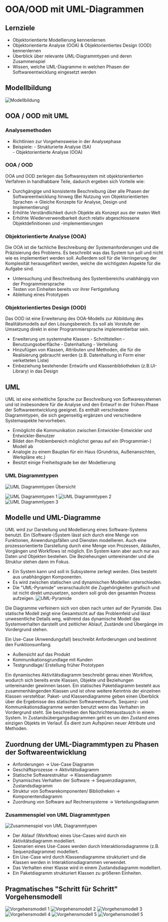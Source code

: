 # OOA/OOD mit UML-Diagrammen

## Lernziele
- Objektorientierte Modellierung kennenlernen
- Objektorientierte Analyse (OOA) & Objektorientiertes Design (OOD) kennenlernen
- Überblick über relevante UML-Diagrammtypen und deren Zusammenspiel
- Wissen, welche UML-Diagramme in welchen Phasen der Softwareentwicklung eingesetzt werden

## Modellbildung
![Modellbildung](vorlesung5/bilder/Bild1.png "Modellbildung")

## OOA / OOD mit UML

### Analysemethoden
- Richtlinien zur Vorgehensweise in der Analysephase
- Beispiele:
        - Strukturierte Analyse (SA)     
        - Objektorientierte Analyse (OOA)

### OOA / OOD
OOA und OOD zerlegen das Softwaresystem mit objektorientierten Verfahren in handhabbare Teile, dadurch ergeben sich Vorteile wie:

- Durchgängige und konsistente Beschreibung über alle Phasen der Softwareentwicklung hinweg 
(Bei Nutzung von Objektorientierten Sprachen -> Gleiche Konzepte für Analyse, Design und Implementierung)
- Erhöhte Verständlichkeit durch Objekte als Konzept aus der realen Welt
- Erhöhte Wiederverwendbarkeit durch relativ abgeschlossene Objektdefinitionen und -implementierungen

### Objektorientierte Analyse (OOA)
Die OOA ist die fachliche Beschreibung der Systemanforderungen und die Präzisierung des Problems.
Es beschreibt was das System tun soll und nicht wie es implementiert werden soll.
Außerdem soll für die Verringerung der Komplexität herausgefiltert werden, welche die wichtigsten Aspekte für die Aufgabe sind.

- Untersuchung und Beschreibung des Systembereichs unabhängig von der Programmiersprache
- Testen von Einheiten bereits vor ihrer Fertigstellung
- Ableitung eines Prototypen

### Objektorientiertes Design (OOD)
Das OOD ist eine Erweiterung des OOA-Modells zur Abbildung des Realitätsmodells auf den Lösungsbereich. Es soll als Vorstufe der Umsetzung direkt in einer Programmiersprache implementierbar sein.

- Erweiterung um systemnahe Klassen
        - Schnittstellen
        - Benutzungsoberfläche
        - Datenhaltung
        - Verteilung
- Hinzufügen von Klassen, Attributen und Methoden, die für die Realisierung gebraucht werden (z.B. Datenhaltung in Form einer verketteten Liste)
- Einbeziehung bestehender Entwürfe und Klassenbibliotheken (z.B.UI-Library) in das Design

## UML
UML ist eine einheitliche Sprache zur Beschreibung von Softwaresystemen und ist insbesondere für die Analyse und den Entwurf in der frühen Phase der Softwareentwicklung geeignet.
Es enthält verschiedene Diagrammtypen, die sich gegenseitig ergänzen und verschiedene Systemaspekte hervorheben. 

- Ermöglicht die Kommunikation zwischen Entwickler-Entwickler und Entwickler-Benutzer
- Bildet den Problembereich möglichst genau auf ein (Programmier-) Modell ab
- Analogie zu einem Bauplan für ein Haus (Grundriss, Außenansichten, Werkpläne etc.)
- Besitzt einige Freiheitsgrade bei der Modellierung

### UML Diagrammtypen
![UML Diagrammtypen Übersicht](vorlesung5/bilder/Bild2.png "Diagrammtypen Übersicht")

![UML Diagrammtypen 1](vorlesung5/bilder/Bild3.png "UML Diagrammtypen 1")
![UML Diagrammtypen 2](vorlesung5/bilder/Bild4.png "UML Diagrammtypen 2")
![UML Diagrammtypen 3](vorlesung5/bilder/Bild5.png "UML Diagrammtypen 3")

## Modelle und UML-Diagramme
UML wird zur Darstellung und Modellierung eines Software-Systems benutzt. Ein (Software-)System lässt sich durch eine Menge von Funktionen, Anwendungsfällen und Diensten modellieren. Auch eine prozessorientierte Darstellung durch eine Menge von Prozessen, Abläufen, Vorgängen und Workflows ist möglich. Ein System kann aber auch nur aus Daten und Objekten bestehen. Die Bezieheungen untereinander und die Struktur stehen dann im Fokus.
- Ein System kann und soll in Subsysteme zerlegt werden. Dies besteht aus unabhängigen Komponenten.
- Es wird zwischen statischen und dynamischen Modellen unterschieden.
- Die "UML-Pyramide" veranschaulicht die Zugehörigkeiten grafisch und ist nicht direkt umzusetzen, sondern soll grob den gesamten Prozess aufzeigen.
![UML-Pyramide](vorlesung5/bilder/Bild6.png "UML-Pyramide")

Die Diagramme verfeinern sich von oben nach unten auf der Pyramide. Das statische Modell zeigt eine Gesamtsicht auf das Problemfeld und lässt unwesentliche Details weg, während das dynamische Modell das Systemverhalten darstellt und zeitlicher Ablauf, Zustände und Übergänge im Vordergrund stehen.

Ein Use-Case (Anwendungsfall) beschreibt Anforderungen und bestimmt den Funktionsumfang.
- Außensicht auf das Produkt
- Kommunikationsgrundlage mit Kunden
- Testgrundlage/ Erstellung früher Prototypen

Ein dynamisches Aktivitätsdiagramm beschreibt genau einen Workflow, wodurch sich bereits erste Klassen, Objekte und Beziehungen untereinander gewinnen lassen.
Ein statisches Paketdiagramm besteht aus zusammenhängenden Klassen und ist ohne weitere Kenntnis der einzelnen Klassen verstehbar.
Paket- und Klassendiagramme geben einen Überblick über die Ergebnisse des statischen Softwareentwurfs.
Sequenz- und Kommunikationsdiagramme werden benutzt wenn das Verhalten im Vordergrund steht. Sie beschreiben den Nachrichtenaustausch in einem System.
In Zustandsübergangsdiagrammen geht es um den Zustand eines einzigen Objekts im Verlauf. Es dient zum Aufspüren neuer Attribute und Methoden.

## Zuordnung der UML-Diagrammtypen zu Phasen der Softwareentwicklung
- Anforderungen -> Use-Case Diagramm
- Geschäftsprozesse -> Aktivitätsdiagramm
- Statische Softwarestruktur -> Klassendiagramm
- Dynamisches Verhalten der Software -> Sequenzdiagramm, Zustandsdiagramm
- Struktur von Softwarekomponenten/ Bibliotheken -> Komponentendiagramm
- Zuordnung von Software auf Rechnersysteme -> Verteilungsdiagramm

### Zusammenspiel von UML Diagrammtypen
![Zusammenspiel von UML Diagrammtypen](vorlesung5/bilder/Bild7.png "Zusammenspiel von UML Diagrammtypen")
- Der Ablauf (Workflow) eines Use-Cases wird durch ein Aktivitätsdiagramm modelliert.
- Szenarien eines Use-Cases werden durch Interaktionsdiagramme (z.B. Sequenzdiagramme) modelliert.
- Ein Use-Case wird durch Klassendiagramme strukturiert und die Klassen werden in Interaktionsdiagrammen verwendet.
- Das Verhalten einer Klasse wird in einem Zustandsdiagramm modelliert.
- Ein Paketdiagramm strukturiert Klassen zu größeren Einheiten.

## Pragmatisches "Schritt für Schritt" Vorgehensmodell
![Vorgehensmodell 1](vorlesung5/bilder/Bild8.png "Schritt für Schritt Vorgehensmodell 1")
![Vorgehensmodell 2](vorlesung5/bilder/Bild9.png "Schritt für Schritt Vorgehensmodell 2")
![Vorgehensmodell 3](vorlesung5/bilder/Bild10.png "Schritt für Schritt Vorgehensmodell 3")
![Vorgehensmodell 4](vorlesung5/bilder/Bild11.png "Schritt für Schritt Vorgehensmodell 4")
![Vorgehensmodell 5](vorlesung5/bilder/Bild12.png "Schritt für Schritt Vorgehensmodell 5")
![Vorgehensmodell 5](vorlesung5/bilder/Bild13.png "Schritt für Schritt Vorgehensmodell 6")
